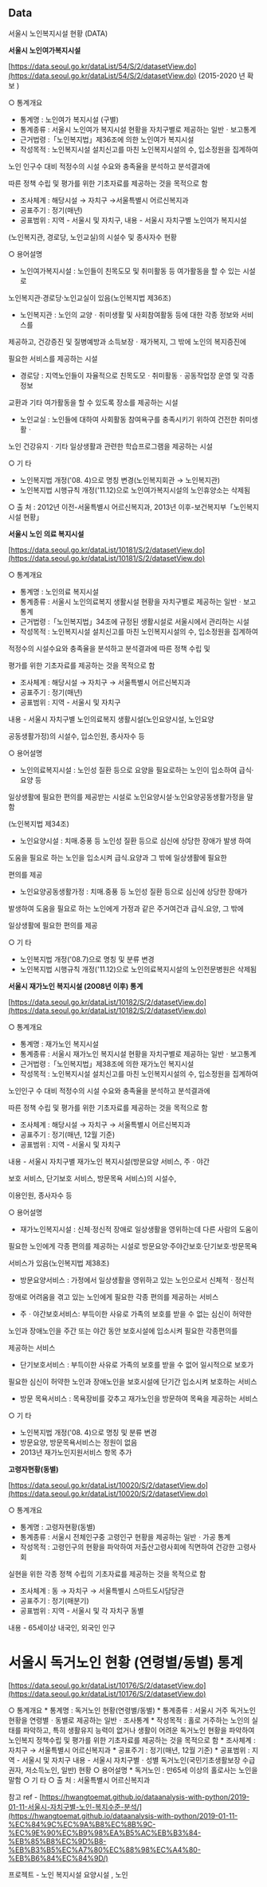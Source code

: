 ## Data 

서울시  노인복지시설 현황 (DATA) 

**서울시 노인여가복지시설** 

 [https://data.seoul.go.kr/dataList/54/S/2/datasetView.do](https://data.seoul.go.kr/dataList/54/S/2/datasetView.do) (2015-2020 년 확보 ) 

○ 통계개요

- 통계명 : 노인여가 복지시설 (구별)
- 통계종류 : 서울시 노인여가 복지시설 현황을 자치구별로 제공하는 일반ㆍ보고통계
- 근거법령 :「노인복지법」제36조에 의한 노인여가 복지시설
- 작성목적 : 노인복지시설 설치신고를 마친 노인복지시설의 수, 입소정원을 집계하여

노인 인구수 대비 적정수의 시설 수요와 충족율을 분석하고 분석결과에

따른 정책 수립 및 평가를 위한 기초자료를 제공하는 것을 목적으로 함

- 조사체계 : 해당시설 → 자치구 →서울특별시 어르신복지과
- 공표주기 : 정기(매년)
- 공표범위 : 지역 - 서울시 및 자치구, 내용 - 서울시 자치구별 노인여가 복지시설

(노인복지관, 경로당, 노인교실)의 시설수 및 종사자수 현황

○ 용어설명

- 노인여가복지시설 : 노인들이 친목도모 및 취미활동 등 여가활동을 할 수 있는 시설로

노인복지관·경로당·노인교실이 있음(노인복지법 제36조)

- 노인복지관 : 노인의 교양ㆍ취미생활 및 사회참여활동 등에 대한 각종 정보와 서비스를

제공하고, 건강증진 및 질병예방과 소득보장ㆍ재가복지, 그 밖에 노인의 복지증진에

필요한 서비스를 제공하는 시설

- 경로당 : 지역노인들이 자율적으로 친목도모ㆍ취미활동ㆍ공동작업장 운영 및 각종 정보

교환과 기타 여가활동을 할 수 있도록 장소를 제공하는 시설

- 노인교실 : 노인들에 대하여 사회활동 참여욕구를 충족시키기 위하여 건전한 취미생활ㆍ

노인 건강유지ㆍ기타 일상생활과 관련한 학습프로그램을 제공하는 시설

○ 기 타

- 노인복지법 개정('08. 4)으로 명칭 변경(노인복지회관 → 노인복지관)
- 노인복지법 시행규칙 개정('11.12)으로 노인여가복지시설의 노인휴양소는 삭제됨

○ 출 처 : 2012년 이전-서울특별시 어르신복지과, 2013년 이후-보건복지부「노인복지시설 현황」

**서울시 노인 의료 복지시설** 

[https://data.seoul.go.kr/dataList/10181/S/2/datasetView.do](https://data.seoul.go.kr/dataList/10181/S/2/datasetView.do)

○ 통계개요

- 통계명 : 노인의료 복지시설
- 통계종류 : 서울시 노인의료복지 생활시설 현황을 자치구별로 제공하는 일반ㆍ보고통계
- 근거법령 :「노인복지법」34조에 규정된 생활시설로 서울시에서 관리하는 시설
- 작성목적 : 노인복지시설 설치신고를 마친 노인복지시설의 수, 입소정원을 집계하여

적정수의 시설수요와 충족율을 분석하고 분석결과에 따른 정책 수립 및

평가를 위한 기초자료를 제공하는 것을 목적으로 함

- 조사체계 : 해당시설 → 자치구 → 서울특별시 어르신복지과
- 공표주기 : 정기(매년)
- 공표범위 : 지역 - 서울시 및 자치구

내용 - 서울시 자치구별 노인의료복지 생활시설(노인요양시설, 노인요양

공동생활가정)의 시설수, 입소인원, 종사자수 등

○ 용어설명

- 노인의료복지시설 : 노인성 질환 등으로 요양을 필요로하는 노인이 입소하여 급식·요양 등

일상생활에 필요한 편의를 제공받는 시설로 노인요양시설·노인요양공동생활가정을 말함

(노인복지법 제34조)

- 노인요양시설 : 치매․중풍 등 노인성 질환 등으로 심신에 상당한 장애가 발생 하여

도움을 필요로 하는 노인을 입소시켜 급식․요양과 그 밖에 일상생활에 필요한

편의를 제공

- 노인요양공동생활가정 : 치매․중풍 등 노인성 질환 등으로 심신에 상당한 장애가

발생하여 도움을 필요로 하는 노인에게 가정과 같은 주거여건과 급식․요양, 그 밖에

일상생활에 필요한 편의를 제공

○ 기 타

- 노인복지법 개정('08.7)으로 명칭 및 분류 변경
- 노인복지법 시행규칙 개정('11.12)으로 노인의료복지시설의 노인전문병원은 삭제됨

****서울시 재가노인 복지시설 (2008년 이후) 통계****

[https://data.seoul.go.kr/dataList/10182/S/2/datasetView.do](https://data.seoul.go.kr/dataList/10182/S/2/datasetView.do)

○ 통계개요

- 통계명 : 재가노인 복지시설
- 통계종류 : 서울시 재가노인 복지시설 현황을 자치구별로 제공하는 일반ㆍ보고통계
- 근거법령 :「노인복지법」제38조에 의한 재가노인 복지시설
- 작성목적 : 노인복지시설 설치신고를 마친 노인복지시설의 수, 입소정원을 집계하여

노인인구 수 대비 적정수의 시설 수요와 충족율을 분석하고 분석결과에

따른 정책 수립 및 평가를 위한 기초자료를 제공하는 것을 목적으로 함

- 조사체계 : 해당시설 → 자치구 → 서울특별시 어르신복지과
- 공표주기 : 정기(매년, 12월 기준)
- 공표범위 : 지역 - 서울시 및 자치구

내용 - 서울시 자치구별 재가노인 복지시설(방문요양 서비스, 주ㆍ야간

보호 서비스, 단기보호 서비스, 방문목욕 서비스)의 시설수,

이용인원, 종사자수 등

○ 용어설명

- 재가노인복지시설 : 신체·정신적 장애로 일상생활을 영위하는데 다른 사람의 도움이

필요한 노인에게 각종 편의를 제공하는 시설로 방문요양·주야간보호·단기보호·방문목욕

서비스가 있음(노인복지법 제38조)

- 방문요양서비스 : 가정에서 일상생활을 영위하고 있는 노인으로서 신체적ㆍ정신적

장애로 어려움을 겪고 있는 노인에게 필요한 각종 편의를 제공하는 서비스

- 주ㆍ야간보호서비스: 부득이한 사유로 가족의 보호를 받을 수 없는 심신이 허약한

노인과 장애노인을 주간 또는 야간 동안 보호시설에 입소시켜 필요한 각종편의를

제공하는 서비스

- 단기보호서비스 : 부득이한 사유로 가족의 보호를 받을 수 없어 일시적으로 보호가

필요한 심신이 허약한 노인과 장애노인을 보호시설에 단기간 입소시켜 보호하는 서비스

- 방문 목욕서비스 : 목욕장비를 갖추고 재가노인을 방문하여 목욕을 제공하는 서비스

○ 기 타

- 노인복지법 개정('08. 4)으로 명칭 및 분류 변경
- 방문요양, 방문목욕서비스는 정원이 없음
- 2013년 재가노인지원서비스 항목 추가

**고령자현황(동별)**

[https://data.seoul.go.kr/dataList/10020/S/2/datasetView.do](https://data.seoul.go.kr/dataList/10020/S/2/datasetView.do)

○ 통계개요

- 통계명 : 고령자현황(동별)
- 통계종류 : 서울시 전체인구중 고령인구 현황을 제공하는 일반ㆍ가공 통계
- 작성목적 : 고령인구의 현황을 파악하여 저출산고령사회에 직면하여 건강한 고령사회

실현을 위한 각종 정책 수립의 기초자료를 제공하는 것을 목적으로 함

- 조사체계 : 동 → 자치구 → 서울특별시 스마트도시담당관
- 공표주기 : 정기(매분기)
- 공표범위 : 지역 - 서울시 및 각 자치구 동별

내용 - 65세이상 내국인, 외국인 인구

# **서울시 독거노인 현황 (연령별/동별) 통계**

[https://data.seoul.go.kr/dataList/10176/S/2/datasetView.do](https://data.seoul.go.kr/dataList/10176/S/2/datasetView.do)

○ 통계개요 * 통계명 : 독거노인 현황(연령별/동별) * 통계종류 : 서울시 거주 독거노인 현황을 연령별ㆍ동별로 제공하는 일반ㆍ조사통계 * 작성목적 : 홀로 거주하는 노인의 실태를 파악하고, 특히 생활유지 능력이 없거나 생활이 어려운 독거노인 현황을 파악하여 노인복지 정책수립 및 평가를 위한 기초자료를 제공하는 것을 목적으로 함 * 조사체계 : 자치구 → 서울특별시 어르신복지과 * 공표주기 : 정기(매년, 12월 기준) * 공표범위 : 지역 - 서울시 및 자치구 내용 - 서울시 자치구별ㆍ성별 독거노인(국민기초생활보장 수급권자, 저소득노인, 일반) 현황 ○ 용어설명 * 독거노인 : 만65세 이상의 홀로사는 노인을 말함 ○ 기 타 ○ 출 처 : 서울특별시 어르신복지과

참고 ref  - [https://hwangtoemat.github.io/dataanalysis-with-python/2019-01-11-서울시-자치구별-노인-복지수준-분석/](https://hwangtoemat.github.io/dataanalysis-with-python/2019-01-11-%EC%84%9C%EC%9A%B8%EC%8B%9C-%EC%9E%90%EC%B9%98%EA%B5%AC%EB%B3%84-%EB%85%B8%EC%9D%B8-%EB%B3%B5%EC%A7%80%EC%88%98%EC%A4%80-%EB%B6%84%EC%84%9D/)

프로젝트 - 노인 복지시설 요양시설 , 노인 
